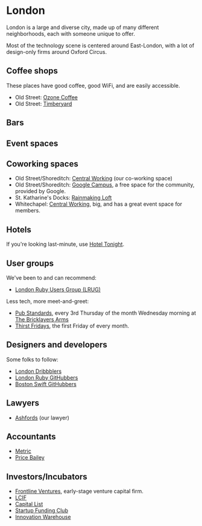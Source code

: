 # London

London is a large and diverse city, made up of many different neighborhoods,
each with someone unique to offer.

Most of the technology scene is centered around East-London, with a lot of
design-only firms around Oxford Circus.

## Coffee shops

These places have good coffee, good WiFi, and are easily accessible.

* Old Street: [Ozone Coffee](http://www.ozonecoffee.co.uk)
* Old Street: [Timberyard](https://tyuk.com/locations/ty-old-street/)

## Bars

## Event spaces

## Coworking spaces

* Old Street/Shoreditch: [Central Working](http://centralworking.com) (our
  co-working space)
* Old Street/Shoreditch: [Google Campus](https://www.campus.co/london/en), a
  free space for the community, provided by Google.
* St. Katharine's Docks:
  [Rainmaking Loft](http://www.rainmakingloft.com/london/welcome)
* Whitechapel: [Central Working](http://centralworking.com), big, and has a
  great event space for members.

## Hotels

If you're looking last-minute, use [Hotel Tonight](http://www.hoteltonight.com).

## User groups

We've been to and can recommend:

* [London Ruby Users Group (LRUG)](http://lrug.org)

Less tech, more meet-and-greet:

* [Pub Standards](https://london.pubstandards.com), every 3rd Thursday of the
  month Wednesday morning at [The Bricklayers Arms](http://maps.google.co.uk/maps?q=31%20Gresse%20Street,%20London%20W1T%201QS)
* [Thirst Fridays](https://generalassemb.ly/education/thirst-fridays/london),
  the first Friday of every month.

## Designers and developers

Some folks to follow:

* [London Dribbblers](http://dribbble.com/designers?location=London)
* [London Ruby
  GitHubbers](https://github.com/search?type=Users&language=ruby&q=location:london)
* [Boston Swift
  GitHubbers](https://github.com/search?l=Swift&q=location%3Alondon&type=Users)

## Lawyers

* [Ashfords](http://www.ashfords.co.uk) (our lawyer)

## Accountants

* [Metric](http://www.metricaccountants.co.uk)
* [Price Bailey](http://www.pricebailey.co.uk)

## Investors/Incubators

* [Frontline Ventures](http://www.frontline.vc), early-stage venture capital
  firm.
* [LCIF](http://lcif.co)
* [Capital List](http://capitallist.co)
* [Startup Funding Club](http://startupfundingclub.com)
* [Innovation Warehouse](http://www.innovationwarehouse.org)
